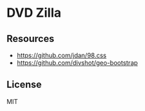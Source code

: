 # DVD Zilla

## Resources
- https://github.com/jdan/98.css
- https://github.com/divshot/geo-bootstrap

## License

MIT
